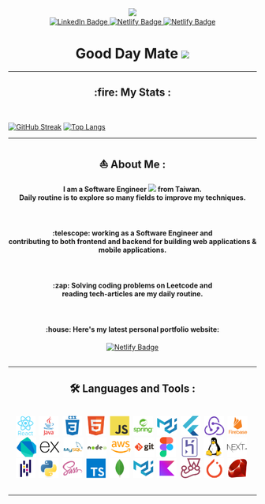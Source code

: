 <div id="header" align="center">
  	<img src="https://media.giphy.com/media/HwBlFQZFcAoUcPHZdX/giphy.gif" width="100"/>  	
</div>

<div id="badges" align="center">
	<a href="https://www.linkedin.com/in/lf2lf2kk/">
		<img src="https://img.shields.io/badge/FuSheng-blue?style=for-the-badge&logo=linkedin&logoColor=white" alt="LinkedIn Badge"/>
	</a>
	<a href="https://fusheng.info/">
		<img src="https://img.shields.io/badge/FuSheng-orange?style=for-the-badge&logo=Netlify&logoColor=white" alt="Netlify Badge"/>
	</a>
	<a href="https://fushengh.com/">
		<img src="https://img.shields.io/badge/JeremyTutor-gray?style=for-the-badge&logo=Netlify&logoColor=white" alt="Netlify Badge"/>
	</a>
</div>

<h1 align="center">
	Good Day Mate
   	<img src="https://media.giphy.com/media/hvRJCLFzcasrR4ia7z/giphy.gif" width="30px"/>
</h1>

---

<h2 align="center">
	:fire: My Stats :
</h2>

<div align="center">
	<img src="https://komarev.com/ghpvc/?username=FuShengK&style=flat-square&color=blue" alt=""/>
</div>

[![GitHub Streak](http://github-readme-streak-stats.herokuapp.com?user=FuShengK&theme=dark&background=193240)](https://git.io/streak-stats)
[![Top Langs](https://github-readme-stats.vercel.app/api/top-langs/?username=FuShengK&show_icons=true&layout=compact&theme=vision-friendly-dark&count_private=true)](https://github.com/anuraghazra/github-readme-stats)
<br/>

---

<h2 align="center">
	⛵ About Me :
</h2>

<h4 align="center">
	I am a Software Engineer <img src="https://media.giphy.com/media/WUlplcMpOCEmTGBtBW/giphy.gif" width="30"> from Taiwan.  <br/>
	Daily routine is to explore so many fields to improve my techniques.
</h4>
<br/>
<h4 align="center">
	:telescope: working as a Software Engineer and <br/>
				contributing to both frontend and backend for building web applications & mobile applications.
</h4>
<br/>
<h4 align="center">
	:zap: Solving coding problems on Leetcode and <br/> 
				reading tech-articles are my daily routine.
</h4>
<br/>
<h4 align="center">
	:house: Here's my latest personal portfolio website: 
</h4>
<div align="center">
	<a href="https://fusheng.info/">
		<img src="https://img.shields.io/badge/FuSheng-blue?style=for-the-badge&logo=Netlify&logoColor=white" alt="Netlify Badge"/>
	</a>
	<!-- <a href="https://github.com/Fu-Sheng-Huang">
		<img src="https://img.shields.io/badge/MyRepo-black?style=for-the-badge&logo=GitHub&logoColor=white" alt="GitHub Badge"/>
	</a> -->
</div>	
<br/>

---

<h2 align="center">
	🛠️ Languages and Tools :
</h2>
<br/>

<!-- Dev Icon import Sample -->
<!-- <img src="https://github.com/devicons/devicon/blob/master/icons//-original.svg" title=""  alt="" width="40" height="40"/>&nbsp; -->

<div align="center">
	<img src="https://github.com/devicons/devicon/blob/master/icons/react/react-original-wordmark.svg" title="React" alt="React" width="40" height="40"/>&nbsp;
	<img src="https://github.com/devicons/devicon/blob/master/icons/java/java-original-wordmark.svg" title="Java" alt="Java" width="40" height="40"/>&nbsp;
	<img src="https://github.com/devicons/devicon/blob/master/icons/css3/css3-plain-wordmark.svg"  title="CSS3" alt="CSS" width="40" height="40"/>&nbsp;
	<img src="https://github.com/devicons/devicon/blob/master/icons/html5/html5-original.svg" title="HTML5" alt="HTML" width="40" height="40"/>&nbsp;
	<img src="https://github.com/devicons/devicon/blob/master/icons/javascript/javascript-original.svg" title="JavaScript" alt="JavaScript" width="40" height="40"/>&nbsp;
	<img src="https://github.com/devicons/devicon/blob/master/icons/spring/spring-original-wordmark.svg" title="Spring" alt="Spring" width="40" height="40"/>&nbsp;
	<img src="https://github.com/devicons/devicon/blob/master/icons/materialui/materialui-original.svg" title="Material UI" alt="Material UI" width="40" height="40"/>&nbsp;
	<img src="https://github.com/devicons/devicon/blob/master/icons/flutter/flutter-original.svg" title="Flutter" alt="Flutter" width="40" height="40"/>&nbsp;
	<img src="https://github.com/devicons/devicon/blob/master/icons/redux/redux-original.svg" title="Redux" alt="Redux " width="40" height="40"/>&nbsp;
	<img src="https://github.com/devicons/devicon/blob/master/icons/firebase/firebase-plain-wordmark.svg" title="Firebase" alt="Firebase" width="40" height="40"/>&nbsp;
	<img src="https://github.com/devicons/devicon/blob/master/icons/dart/dart-original.svg" title="dart"  alt="dart" width="40" height="40"/>&nbsp;
	<img src="https://github.com/devicons/devicon/blob/master/icons/express/express-original.svg" title="express"  alt="express" width="40" height="40"/>&nbsp;
	<img src="https://github.com/devicons/devicon/blob/master/icons/mysql/mysql-original-wordmark.svg" title="MySQL"  alt="MySQL" width="40" height="40"/>&nbsp;
	<img src="https://github.com/devicons/devicon/blob/master/icons/nodejs/nodejs-original-wordmark.svg" title="NodeJS" alt="NodeJS" width="40" height="40"/>&nbsp;
	<img src="https://github.com/devicons/devicon/blob/master/icons/amazonwebservices/amazonwebservices-plain-wordmark.svg" title="AWS" alt="AWS" width="40" height="40"/>&nbsp;
	<img src="https://github.com/devicons/devicon/blob/master/icons/git/git-original-wordmark.svg" title="Git" **alt="Git" width="40" height="40"/>
	<img src="https://github.com/devicons/devicon/blob/master/icons/figma/figma-original.svg" title="figma"  alt="figma" width="40" height="40"/>&nbsp;
	<img src="https://github.com/devicons/devicon/blob/master/icons/heroku/heroku-original.svg" title="heroku"  alt="heroku" width="40" height="40"/>&nbsp;
	<img src="https://github.com/devicons/devicon/blob/master/icons/linux/linux-original.svg" title="linux"  alt="linux" width="40" height="40"/>&nbsp;
	<img src="https://github.com/devicons/devicon/blob/master/icons/nextjs/nextjs-original-wordmark.svg" title="nextjs"  alt="nextjs" width="40" height="40"/>&nbsp;
	<img src="https://github.com/devicons/devicon/blob/master/icons/pandas/pandas-original.svg" title="pandas"  alt="pandas" width="40" height="40"/>&nbsp;
	<img src="https://github.com/devicons/devicon/blob/master/icons/python/python-original.svg" title="python"  alt="python" width="40" height="40"/>&nbsp;
	<img src="https://github.com/devicons/devicon/blob/master/icons/sass/sass-original.svg" title="sass"  alt="sass" width="40" height="40"/>&nbsp;
	<img src="https://github.com/devicons/devicon/blob/master/icons/typescript/typescript-original.svg" title="typescript"  alt="typescript" width="40" height="40"/>&nbsp;
	<img src="https://github.com/devicons/devicon/blob/master/icons/mongodb/mongodb-original.svg" title="mongodb"  alt="mongodb" width="40" height="40"/>&nbsp;
	<img src="https://github.com/devicons/devicon/blob/master/icons/materialui/materialui-original.svg" title="materialui"  alt="materialui" width="40" height="40"/>&nbsp;
	<img src="https://github.com/devicons/devicon/blob/master/icons/kotlin/kotlin-original.svg" title="kotlin"  alt="kotlin" width="40" height="40"/>&nbsp;
	<img src="https://github.com/devicons/devicon/blob/master/icons/jest/jest-plain.svg" title="jest"  alt="jest" width="40" height="40"/>&nbsp;
	<img src="https://github.com/devicons/devicon/blob/master/icons/pytorch/pytorch-original.svg" title="pytorch"  alt="pytorch" width="40" height="40"/>&nbsp;
	<img src="https://github.com/devicons/devicon/blob/master/icons/ruby/ruby-original.svg" title="ruby"  alt="ruby" width="40" height="40"/>&nbsp;
</div>
<br/>

---

<div align="center">
</div>
<br/>

<div align="center">
</div>
<br/>


<!-- - 🌱 I’m currently learning ...
- 👯 I’m looking to collaborate on ...
- 🤔 I’m looking for help with ...
- 💬 Ask me about ...
- 📫 How to reach me: ...
- ⚡ Fun fact: ... -->

